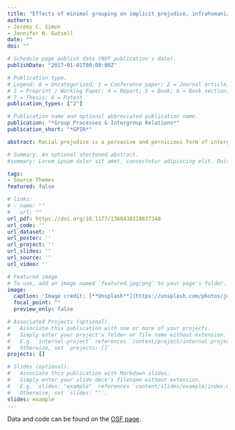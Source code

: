 ```yaml
---
title: "Effects of minimal grouping on implicit prejudice, infrahumanization, and neural processing despite orthogonal social categorizations"
authors:
- Jeremy C. Simon
- Jennifer N. Gutsell
date: ""
doi: ""

# Schedule page publish date (NOT publication's date).
publishDate: "2017-01-01T00:00:00Z"

# Publication type.
# Legend: 0 = Uncategorized; 1 = Conference paper; 2 = Journal article;
# 3 = Preprint / Working Paper; 4 = Report; 5 = Book; 6 = Book section;
# 7 = Thesis; 8 = Patent
publication_types: ["2"]

# Publication name and optional abbreviated publication name.
publication: "*Group Processes & Intergroup Relations*"
publication_short: "*GPIR*"

abstract: Racial prejudice is a pervasive and pernicious form of intergroup bias. However, a mounting number of studies show that recategorization—even into minimal groups—can overcome the typical consequences of racial and other group classifications. We tested the effects of minimal grouping on implicit prejudice and infrahumanization using a paradigm in which race was orthogonal to group membership. This allowed us to examine whether knowledge of group membership overrides obvious category differences. We found that participants infrahumanized and showed implicit bias toward the minimal outgroup, despite the cross-cutting presence of race, and in fact did not show any of the usual implicit racial bias. In addition, event-related potentials (ERPs) showed an early race effect followed by distinct reactions on the basis of group as processing continued. This is evidence that arbitrary social classifications can engender ingroup preference even in the presence of orthogonal, visually salient categorizations.

# Summary. An optional shortened abstract.
#summary: Lorem ipsum dolor sit amet, consectetur adipiscing elit. Duis posuere tellus ac convallis placerat. #Proin tincidunt magna sed ex sollicitudin condimentum.

tags:
- Source Themes
featured: false

# links:
# - name: ""
#   url: ""
url_pdf: https://doi.org/10.1177/1368430219837348
url_code: ''
url_dataset: ''
url_poster: ''
url_project: ''
url_slides: ''
url_source: ''
url_video: ''

# Featured image
# To use, add an image named `featured.jpg/png` to your page's folder. 
image:
  caption: 'Image credit: [**Unsplash**](https://unsplash.com/photos/jdD8gXaTZsc)'
  focal_point: ""
  preview_only: false

# Associated Projects (optional).
#   Associate this publication with one or more of your projects.
#   Simply enter your project's folder or file name without extension.
#   E.g. `internal-project` references `content/project/internal-project/index.md`.
#   Otherwise, set `projects: []`.
projects: []

# Slides (optional).
#   Associate this publication with Markdown slides.
#   Simply enter your slide deck's filename without extension.
#   E.g. `slides: "example"` references `content/slides/example/index.md`.
#   Otherwise, set `slides: ""`.
slides: example
---
```




Data and code can be found on the [OSF page](https://osf.io/fx86p/).
